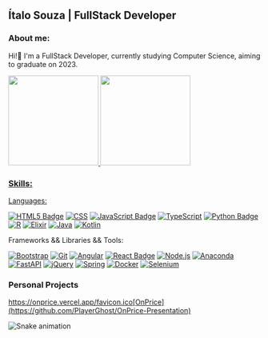 ## Ítalo Souza | FullStack Developer 

### About me:
  Hi!👋 I'm a FullStack Developer, currently studying Computer Science, aiming to graduate on 2023.

<div>
<a href="https://github.com/PlayerGhost">
<img height="180em" src="https://github-readme-stats.vercel.app/api?username=PlayerGhost&show_icons=true&hide=issues&theme=radical&include_all_commits=true&count_private=true"/>
<img height="180em" src="https://github-readme-stats.vercel.app/api/top-langs/?username=PlayerGhost&layout=compact&hide=php&langs_count=10&theme=radical"/>
</div>
  
### Skills:

Languages:

[![HTML5 Badge](https://img.shields.io/badge/HTML5-%23E34F26.svg?style=flat&logo=html5&logoColor=white)](#)
[![CSS](https://img.shields.io/badge/CSS3-%231572B6.svg?style=flat&logo=css3&logoColor=white)](#)
[![JavaScript Badge](https://img.shields.io/badge/-JavaScript-black?style=flat&logo=javascript)](#)
[![TypeScript](https://img.shields.io/badge/Typescript-%23007ACC.svg?style=flat&logo=typescript&logoColor=white)](#)
[![Python Badge](https://img.shields.io/badge/-Python-3776ab?style=flat&logo=Python&logoColor=white)](#)
[![R](https://img.shields.io/badge/R-%23276DC3.svg?style=flat&logo=r&logoColor=white)](#)
[![Elixir](https://img.shields.io/badge/Elixir-%234B275F.svg?style=flat&logo=elixir&logoColor=white)](#)
[![Java](https://img.shields.io/badge/Java-%23ED8B00.svg?style=flat&logo=java&logoColor=white)](#)
[![Kotlin](https://img.shields.io/badge/Kotlin-%230095D5.svg?style=flat&logo=kotlin&logoColor=white)](#)

Frameworks && Libraries && Tools:

[![Bootstrap](https://img.shields.io/badge/Bootstrap-%23563D7C.svg?style=flat&logo=bootstrap&logoColor=white)](#)
[![Git](https://img.shields.io/badge/Git-%23F05033.svg?style=flat&logo=git&logoColor=white)](#)
[![Angular](https://img.shields.io/badge/Angular-%23DD0031.svg?style=flat&logo=angular&logoColor=white)](#)
[![React Badge](https://img.shields.io/badge/-React-282c33?style=flat&logo=react&logoColor=61DAFB)](#)
[![Node.js](https://img.shields.io/badge/-Node.js-333333?style=flat&logo=node.js)](#)
[![Anaconda](https://img.shields.io/badge/Anaconda-%2344A833.svg?style=flat&logo=anaconda&logoColor=white)](#)
[![FastAPI](https://img.shields.io/badge/FastAPI-005571?style=flat&logo=fastapi)](#)
[![jQuery](https://img.shields.io/badge/Jquery-%230769AD.svg?style=flat&logo=jquery&logoColor=white)](#)
[![Spring](https://img.shields.io/badge/Spring-%236DB33F.svg?style=flat&logo=spring&logoColor=white)](#)
[![Docker](https://img.shields.io/badge/Docker-%230db7ed.svg?style=flat&logo=docker&logoColor=white)](#)
[![Selenium](https://img.shields.io/badge/-Selenium-%43B02A?style=flat&logo=selenium&logoColor=white)](#)
### Personal Projects

https://onprice.vercel.app/favicon.ico[OnPrice](https://github.com/PlayerGhost/OnPrice-Presentation)

![Snake animation](https://github.com/PlayerGhost/PlayerGhost/blob/output/github-contribution-grid-snake.svg)
